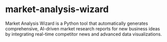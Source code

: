 # market-analysis-wizard
Market Analysis Wizard is a Python tool that automatically generates comprehensive, AI-driven market research reports for new business ideas by integrating real-time competitor news and advanced data visualizations.
